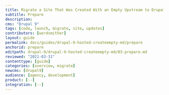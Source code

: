 ```yaml
---
title: Migrate a Site That Was Created With an Empty Upstream to Drupal 9
subtitle: Prepare
description: 
cms: "Drupal 9"
tags: [code, launch, migrate, site, updates]
contributors: [wordsmither]
layout: guide
permalink: docs/guides/drupal-9-hosted-createempty-md/prepare
anchorid: prepare
editpath: drupal-9/drupal-9-hosted-createempty-md/03-prepare.md
reviewed: "2021-03-31"
contenttype: [guide]
categories: [overview, migrate]
newcms: [drupal9]
audience: [agency, development]
product: [--]
integration: [--]
---
```


<Partial file="drupal-9/prepare-local-environment-no-clone-new.md" />
